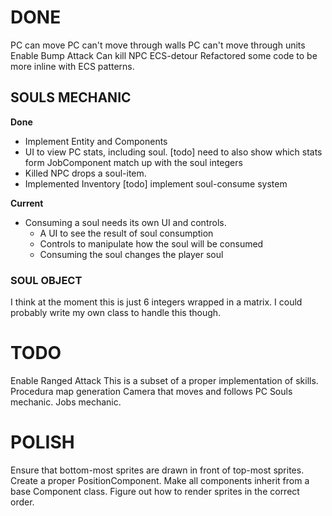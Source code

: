 # DONE
PC can move
    PC can't move through walls
    PC can't move through units
Enable Bump Attack
    Can kill NPC
ECS-detour
    Refactored some code to be more inline with ECS patterns.


## SOULS MECHANIC
__Done__
- Implement Entity and Components
- UI to view PC stats, including soul. 
    [todo] need to also show which stats form JobComponent match up with the soul integers
- Killed NPC drops a soul-item.
- Implemented Inventory
    [todo] implement soul-consume system

__Current__
- Consuming a soul needs its own UI and controls.
    - A UI to see the result of soul consumption
    - Controls to manipulate how the soul will be consumed
    - Consuming the soul changes the player soul


### SOUL OBJECT
I think at the moment this is just 6 integers wrapped in a matrix. 
I could probably write my own class to handle this though. 

# TODO
Enable Ranged Attack
    This is a subset of a proper implementation of skills.
Procedura map generation
Camera that moves and follows PC
Souls mechanic.
Jobs mechanic.

# POLISH
Ensure that bottom-most sprites are drawn in front of top-most sprites.
Create a proper PositionComponent.
Make all components inherit from a base Component class.
Figure out how to render sprites in the correct order.
